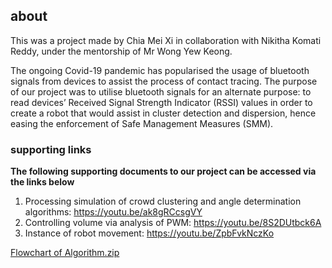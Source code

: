 ## about
This was a project made by Chia Mei Xi in collaboration with Nikitha Komati Reddy, under the mentorship of Mr Wong Yew Keong.

The ongoing Covid-19 pandemic has popularised the usage of bluetooth signals from devices to assist the process of contact tracing. The purpose of our project was to utilise bluetooth signals for an alternate purpose: to read devices’ Received Signal Strength Indicator (RSSI) values in order to create a robot that would assist in cluster detection and dispersion, hence easing the enforcement of Safe Management Measures (SMM). 

### supporting links
**The following supporting documents to our project can be accessed via the links below**
1. Processing simulation of crowd clustering and angle determination algorithms: https://youtu.be/ak8gRCcsgVY
2. Controlling volume via analysis of PWM: https://youtu.be/8S2DUtbck6A 
3. Instance of robot movement: https://youtu.be/ZpbFvkNczKo

[Flowchart of Algorithm.zip](https://github.com/chiameixi/crowd-clustering-robot/files/9228021/Flowchart.of.Algorithm.zip)
